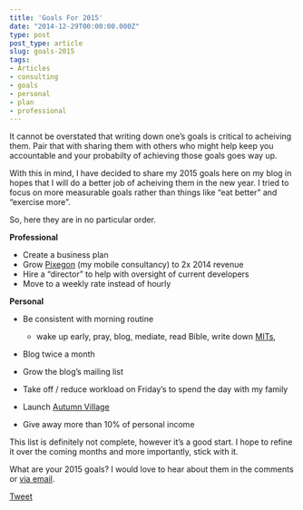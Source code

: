 ```yaml
---
title: 'Goals For 2015'
date: "2014-12-29T00:00:00.000Z"
type: post 
post_type: article
slug: goals-2015
tags: 
- Articles
- consulting
- goals
- personal
- plan
- professional
---
```

It cannot be overstated that writing down one’s goals is critical to acheiving them. Pair that with sharing them with others who might help keep you accountable and your probabilty of achieving those goals goes way up.

With this in mind, I have decided to share my 2015 goals here on my blog in hopes that I will do a better job of acheiving them in the new year. I tried to focus on more measurable goals rather than things like &#8220;eat better&#8221; and &#8220;exercise more&#8221;.

So, here they are in no particular order.

**Professional**

  * Create a business plan
  * Grow <a href="http://pixegon.com" target="_blank">Pixegon</a> (my mobile consultancy) to 2x 2014 revenue
  * Hire a “director” to help with oversight of current developers
  * Move to a weekly rate instead of hourly

**Personal**

  * Be consistent with morning routine 
      * wake up early, pray, blog, mediate, read Bible, write down <a href="http://zenhabits.net/purpose-your-day-most-important-task/" target="_blank">MITs</a>,

  * Blog twice a month
  * Grow the blog’s mailing list
  * Take off / reduce workload on Friday’s to spend the day with my family
  * Launch <a href="http://alpha.autumnv.com" target="_blank">Autumn Village</a>
  * Give away more than 10% of personal income

This list is definitely not complete, however it’s a good start. I hope to refine it over the coming months and more importantly, stick with it.

What are your 2015 goals? I would love to hear about them in the comments or [via email][1].

<div style="">
  <a href="http://twitter.com/share" class="twitter-share-button" data-count="horizontal" data-text="Goals For 2015" data-url="http://brandontreb.com/goals-2015"  data-via="brandontreb" data-related="brandontreb:">Tweet</a>
</div>

 [1]: mailto://brandon@brandontreb.com